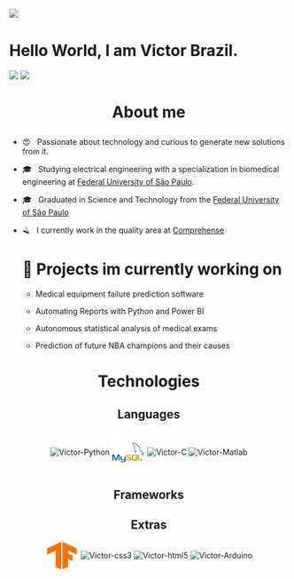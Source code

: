 ![](https://komarev.com/ghpvc/?username=VictorBrLima&color=006bed) 
# Hello World, I am Victor Brazil.

  <a href = "mailto:victor.br.lima@gmail.com"><img src="https://img.shields.io/badge/-Gmail-%23333?style=for-the-badge&logo=gmail&logoColor=white" target="_blank"></a>
  <a href="https://www.linkedin.com/in/victorbrlima/" target="_blank"><img src="https://img.shields.io/badge/-LinkedIn-%230077B5?style=for-the-badge&logo=linkedin&logoColor=white" target="_blank"></a> 

 # <p align=center>  About me 

- 😍 &nbsp; Passionate about technology and curious to generate new solutions from it.
- 🎓 &nbsp; Studying electrical engineering with a specialization in biomedical engineering at <a href="https://www.unifesp.br/campus/sjc/">Federal University of São Paulo</a>.
- 🎓 &nbsp; Graduated in Science and Technology from the <a href="https://www.unifesp.br/campus/sjc/"> Federal University of São Paulo </a>
- 🪒 &nbsp; I currently work in the quality area at <a href="https://www.comprehense.com.br/"> Comprehense </a>
  
  # 🚀 Projects im currently working on
   
   
  - Medical equipment failure prediction software
  
  - Automating Reports with Python and Power BI
    
  - Autonomous statistical analysis of medical exams
  
  - Prediction of future NBA champions and their causes   
   
   
 # <p align=center> Technologies

  ## <p align=center> Languages

  <div style="display: inline_block" align=center>
  <img align="center" alt="Victor-Python" height="50" width="60" src="https://cdn.jsdelivr.net/gh/devicons/devicon/icons/python/python-original.svg" />
  <img align="center" alt= "Victor-MySQL" height="70" width="60" src="https://github.com/devicons/devicon/blob/v2.14.0/icons/mysql/mysql-original-wordmark.svg" />
  <img align="center" alt="Victor-C" height="50" width="60" src="https://cdn.jsdelivr.net/gh/devicons/devicon/icons/c/c-original.svg">
  <img align="center" alt="Victor-Matlab" height="50" width="60" src="https://cdn.jsdelivr.net/gh/devicons/devicon/icons/matlab/matlab-original.svg" />
 </div>
 
   ## <p align=center>  Frameworks

  <div style="display: inline_block" align=center>

    
   ## Extras

  <div style="display: inline_block" align=center>
  <img align="center" alt="Victor-Tensor" height="50" width="60" src="https://github.com/devicons/devicon/blob/v2.14.0/icons/tensorflow/tensorflow-original.svg" />
  <img align="center" alt= "Victor-css3" height="50" width="60" src="https://cdn.jsdelivr.net/gh/devicons/devicon/icons/css3/css3-original.svg" />
  <img align="center" alt="Victor-html5" height="50" width="60"src="https://cdn.jsdelivr.net/gh/devicons/devicon/icons/html5/html5-original.svg" />
  <img align="center" alt="Victor-Arduino" height="50" width="60" src="https://cdn.jsdelivr.net/gh/devicons/devicon/icons/arduino/arduino-original-wordmark.svg">
 </div>
